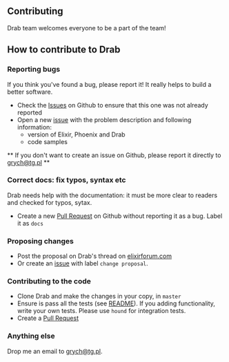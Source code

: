 ## Contributing
Drab team welcomes everyone to be a part of the team!

## How to contribute to Drab

### Reporting bugs
If you think you've found a bug, please report it! It really helps to build a better software.

* Check the [Issues](https://github.com/grych/drab/issues) on Github to ensure that this one was not already reported
* Open a new [issue](https://github.com/grych/drab/issues) with the problem description and following information:
    - version of Elixir, Phoenix and Drab
    - code samples

** If you don't want to create an issue on Github, please report it directly to <grych@tg.pl> **

### Correct docs: fix typos, syntax etc
Drab needs help with the documentation: it must be more clear to readers and checked for typos, sytax.

* Create a new [Pull Request](https://github.com/grych/drab/pulls) on Github without reporting it as a bug. Label it as `docs`

### Proposing changes
* Post the proposal on Drab's thread on [elixirforum.com](https://elixirforum.com/t/drab-phoenix-library-for-server-side-dom-access/3277)
* Or create an [issue](https://github.com/grych/drab/issues) with label `change proposal`.

### Contributing to the code
* Clone Drab and make the changes in your copy, in `master`
* Ensure is pass all the tests (see [README](https://github.com/grych/drab/blob/master/README.md#tests)). If you adding functionality, write your own tests. Please use `hound` for integration tests.
* Create a [Pull Request](https://github.com/grych/drab/pulls)

### Anything else
Drop me an email to <grych@tg.pl>.
